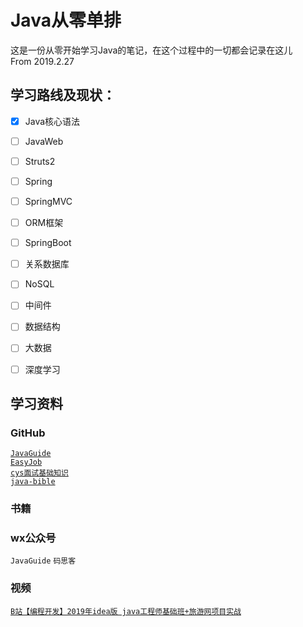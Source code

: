 # Java从零单排

这是一份从零开始学习Java的笔记，在这个过程中的一切都会记录在这儿  
From 2019.2.27

## 学习路线及现状：
- [x] Java核心语法  
- [ ] JavaWeb 
- [ ] Struts2
- [ ] Spring
- [ ] SpringMVC
- [ ] ORM框架
- [ ] SpringBoot
- [ ] 关系数据库
- [ ] NoSQL
- [ ] 中间件
- [ ] 数据结构
- [ ] 大数据
- [ ] 深度学习


## 学习资料
### GitHub
[`JavaGuide`](https://github.com/Snailclimb/JavaGuide)  
[`EasyJob`](https://github.com/it-interview/EasyJob)  
[`cys面试基础知识`](https://github.com/CyC2018/CS-Notes)  
[`java-bible`](https://github.com/biezhi/java-bible)
### 书籍

### wx公众号
`JavaGuide`
`码思客`
### 视频  
[`B站【编程开发】2019年idea版 java工程师基础班+旅游网项目实战`](https://www.bilibili.com/video/av39654008)
